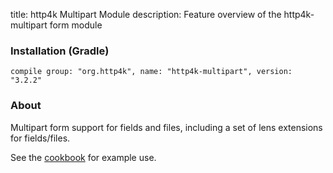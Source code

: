 title: http4k Multipart Module
description: Feature overview of the http4k-multipart form module

### Installation (Gradle)
```compile group: "org.http4k", name: "http4k-multipart", version: "3.2.2"```

### About

Multipart form support for fields and files, including a set of lens extensions for fields/files.

See the [cookbook](/cookbook/multipart_forms/) for example use.
